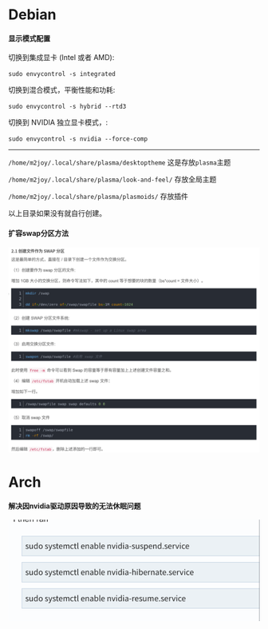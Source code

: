 # Debian

#### 显示模式配置
切换到集成显卡 (Intel 或者 AMD):

`sudo envycontrol -s integrated`

切换到混合模式，平衡性能和功耗:

`sudo envycontrol -s hybrid --rtd3`

切换到 NVIDIA 独立显卡模式，:

`sudo envycontrol -s nvidia --force-comp`

---

`/home/m2joy/.local/share/plasma/desktoptheme` 这是存放`plasma`主题 

`/home/m2joy/.local/share/plasma/look-and-feel/` 存放全局主题 

`/home/m2joy/.local/share/plasma/plasmoids/` 存放插件 

以上目录如果没有就自行创建。

#### 扩容swap分区方法
![](./img/swap.jpg)

# Arch

#### 解决因nvidia驱动原因导致的无法休眠问题
![](./img/hibernate.jpg)